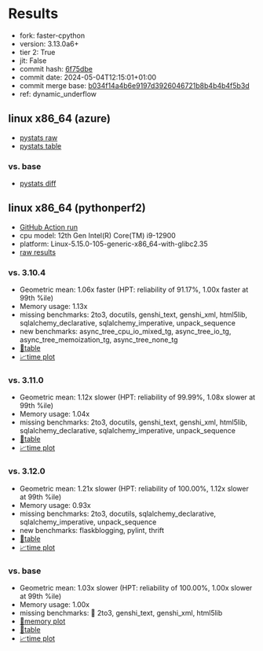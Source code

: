 # Results

- fork: faster-cpython
- version: 3.13.0a6+
- tier 2: True
- jit: False
- commit hash: [6f75dbe](https://github.com/faster%2dcpython/cpython/commit/6f75dbe)
- commit date: 2024-05-04T12:15:01+01:00
- commit merge base: [b034f14a4b6e9197d3926046721b8b4b4b4f5b3d](https://github.com/faster%2dcpython/cpython/commit/b034f14a4b6e9197d3926046721b8b4b4b4f5b3d)
- ref: dynamic_underflow

## linux x86_64 (azure)

- [pystats raw](bm-20240504-azure-x86_64-faster%252dcpython-dynamic_underflow-3.13.0a6%2B-6f75dbe-pystats.json)
- [pystats table](bm-20240504-azure-x86_64-faster%252dcpython-dynamic_underflow-3.13.0a6%2B-6f75dbe-pystats.md)

### vs. base

- [pystats diff](bm-20240504-azure-x86_64-faster%252dcpython-dynamic_underflow-3.13.0a6%2B-6f75dbe-pystats-vs-base.md)

## linux x86_64 (pythonperf2)

- [GitHub Action run](https://github.com/faster-cpython/benchmarking/actions/runs/8950109465)
- cpu model: 12th Gen Intel(R) Core(TM) i9-12900
- platform: Linux-5.15.0-105-generic-x86_64-with-glibc2.35
- [raw results](bm-20240504-pythonperf2-x86_64-faster%252dcpython-dynamic_underflow-3.13.0a6%2B-6f75dbe.json)

### vs. 3.10.4

- Geometric mean: 1.06x faster (HPT: reliability of 91.17%, 1.00x faster at 99th %ile)
- Memory usage: 1.13x
- missing benchmarks: 2to3, docutils, genshi_text, genshi_xml, html5lib, sqlalchemy_declarative, sqlalchemy_imperative, unpack_sequence
- new benchmarks: async_tree_cpu_io_mixed_tg, async_tree_io_tg, async_tree_memoization_tg, async_tree_none_tg
- [📄table](bm-20240504-pythonperf2-x86_64-faster%252dcpython-dynamic_underflow-3.13.0a6%2B-6f75dbe-vs-3.10.4.md)
- [📈time plot](bm-20240504-pythonperf2-x86_64-faster%252dcpython-dynamic_underflow-3.13.0a6%2B-6f75dbe-vs-3.10.4.png)

### vs. 3.11.0

- Geometric mean: 1.12x slower (HPT: reliability of 99.99%, 1.08x slower at 99th %ile)
- Memory usage: 1.04x
- missing benchmarks: 2to3, docutils, genshi_text, genshi_xml, html5lib, sqlalchemy_declarative, sqlalchemy_imperative, unpack_sequence
- [📄table](bm-20240504-pythonperf2-x86_64-faster%252dcpython-dynamic_underflow-3.13.0a6%2B-6f75dbe-vs-3.11.0.md)
- [📈time plot](bm-20240504-pythonperf2-x86_64-faster%252dcpython-dynamic_underflow-3.13.0a6%2B-6f75dbe-vs-3.11.0.png)

### vs. 3.12.0

- Geometric mean: 1.21x slower (HPT: reliability of 100.00%, 1.12x slower at 99th %ile)
- Memory usage: 0.93x
- missing benchmarks: 2to3, docutils, sqlalchemy_declarative, sqlalchemy_imperative, unpack_sequence
- new benchmarks: flaskblogging, pylint, thrift
- [📄table](bm-20240504-pythonperf2-x86_64-faster%252dcpython-dynamic_underflow-3.13.0a6%2B-6f75dbe-vs-3.12.0.md)
- [📈time plot](bm-20240504-pythonperf2-x86_64-faster%252dcpython-dynamic_underflow-3.13.0a6%2B-6f75dbe-vs-3.12.0.png)

### vs. base

- Geometric mean: 1.03x slower (HPT: reliability of 100.00%, 1.00x slower at 99th %ile)
- Memory usage: 1.00x
- missing benchmarks: 🔴 2to3, genshi_text, genshi_xml, html5lib
- [🧠memory plot](bm-20240504-pythonperf2-x86_64-faster%252dcpython-dynamic_underflow-3.13.0a6%2B-6f75dbe-vs-base-mem.png)
- [📄table](bm-20240504-pythonperf2-x86_64-faster%252dcpython-dynamic_underflow-3.13.0a6%2B-6f75dbe-vs-base.md)
- [📈time plot](bm-20240504-pythonperf2-x86_64-faster%252dcpython-dynamic_underflow-3.13.0a6%2B-6f75dbe-vs-base.png)

